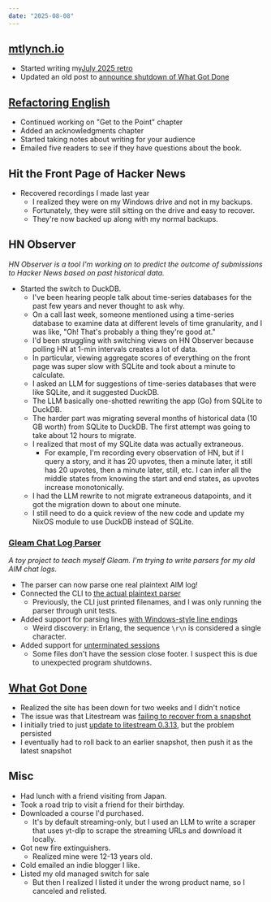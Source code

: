 ```yaml
---
date: "2025-08-08"
---
```


## [mtlynch.io](https://mtlynch.io)

- Started writing my[July 2025 retro](https://github.com/mtlynch/mtlynch.io/pull/1535)
- Updated an old post to [announce shutdown of What Got Done](https://github.com/mtlynch/mtlynch.io/pull/1536)

## [Refactoring English](https://refactoringenglish.com)

- Continued working on "Get to the Point" chapter
- Added an acknowledgments chapter
- Started taking notes about writing for your audience
- Emailed five readers to see if they have questions about the book.

## Hit the Front Page of Hacker News

- Recovered recordings I made last year
  - I realized they were on my Windows drive and not in my backups.
  - Fortunately, they were still sitting on the drive and easy to recover.
  - They're now backed up along with my normal backups.

## HN Observer

_HN Observer is a tool I'm working on to predict the outcome of submissions to Hacker News based on past historical data._

- Started the switch to DuckDB.
  - I've been hearing people talk about time-series databases for the past few years and never thought to ask why.
  - On a call last week, someone mentioned using a time-series database to examine data at different levels of time granularity, and I was like, "Oh! That's probably a thing they're good at."
  - I'd been struggling with switching views on HN Observer because polling HN at 1-min intervals creates a lot of data.
  - In particular, viewing aggregate scores of everything on the front page was super slow with SQLite and took about a minute to calculate.
  - I asked an LLM for suggestions of time-series databases that were like SQLite, and it suggested DuckDB.
  - The LLM basically one-shotted rewriting the app (Go) from SQLite to DuckDB.
  - The harder part was migrating several months of historical data (10 GB worth) from SQLite to DuckDB. The first attempt was going to take about 12 hours to migrate.
  - I realized that most of my SQLite data was actually extraneous.
    - For example, I'm recording every observation of HN, but if I query a story, and it has 20 upvotes, then a minute later, it still has 20 upvotes, then a minute later, still, etc. I can infer all the middle states from knowing the start and end states, as upvotes increase monotonically.
  - I had the LLM rewrite to not migrate extraneous datapoints, and it got the migration down to about one minute.
  - I still need to do a quick review of the new code and update my NixOS module to use DuckDB instead of SQLite.

### [Gleam Chat Log Parser](https://codeberg.org/mtlynch/gleam-chat-log-parser)

_A toy project to teach myself Gleam. I'm trying to write parsers for my old AIM chat logs._

- The parser can now parse one real plaintext AIM log!
- Connected the CLI to [the actual plaintext parser](https://codeberg.org/mtlynch/gleam-chat-log-parser/pulls/31)
  - Previously, the CLI just printed filenames, and I was only running the parser through unit tests.
- Added support for parsing lines [with Windows-style line endings](https://codeberg.org/mtlynch/gleam-chat-log-parser/pulls/30)
  - Weird discovery: in Erlang, the sequence `\r\n` is considered a single character.
- Added support for [unterminated sessions](https://codeberg.org/mtlynch/gleam-chat-log-parser/pulls/32)
  - Some files don't have the session close footer. I suspect this is due to unexpected program shutdowns.

## [What Got Done](https://github.com/mtlynch/whatgotdone)

- Realized the site has been down for two weeks and I didn't notice
- The issue was that Litestream was [failing to recover from a snapshot](https://github.com/benbjohnson/litestream/issues/688)
- I initially tried to just [update to litestream 0.3.13](https://github.com/mtlynch/whatgotdone/pull/975), but the problem persisted
- I eventually had to roll back to an earlier snapshot, then push it as the latest snapshot

## Misc

- Had lunch with a friend visiting from Japan.
- Took a road trip to visit a friend for their birthday.
- Downloaded a course I'd purchased.
  - It's by default streaming-only, but I used an LLM to write a scraper that uses yt-dlp to scrape the streaming URLs and download it locally.
- Got new fire extinguishers.
  - Realized mine were 12-13 years old.
- Cold emailed an indie blogger I like.
- Listed my old managed switch for sale
  - But then I realized I listed it under the wrong product name, so I canceled and relisted.

